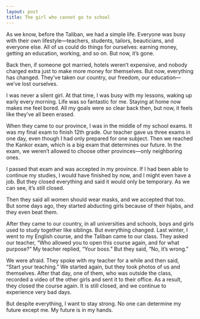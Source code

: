 ```yaml
---
layout: post
title: The girl who cannot go to school
---
```


As we know, before the Taliban, we had a simple life. Everyone was busy with their own lifestyle—teachers, students, tailors, beauticians, and everyone else. All of us could do things for ourselves: earning money, getting an education, working, and so on. But now, it’s gone.

Back then, if someone got married, hotels weren’t expensive, and nobody charged extra just to make more money for themselves. But now, everything has changed. They’ve taken our country, our freedom, our education—we’ve lost ourselves.

I was never a silent girl. At that time, I was busy with my lessons, waking up early every morning. Life was so fantastic for me. Staying at home now makes me feel bored. All my goals were so clear back then, but now, it feels like they’ve all been erased.

When they came to our province, I was in the middle of my school exams. It was my final exam to finish 12th grade. Our teacher gave us three exams in one day, even though I had only prepared for one subject. Then we reached the Kankor exam, which is a big exam that determines our future. In the exam, we weren’t allowed to choose other provinces—only neighboring ones.

I passed that exam and was accepted in my province. If I had been able to continue my studies, I would have finished by now, and I might even have a job. But they closed everything and said it would only be temporary. As we can see, it’s still closed.

Then they said all women should wear masks, and we accepted that too. But some days ago, they started abducting girls because of their hijabs, and they even beat them.

After they came to our country, in all universities and schools, boys and girls used to study together like siblings. But everything changed. Last winter, I went to my English course, and the Taliban came to our class. They asked our teacher, “Who allowed you to open this course again, and for what purpose?” My teacher replied, “Your boss.” But they said, “No, it’s wrong.”

We were afraid. They spoke with my teacher for a while and then said, “Start your teaching.” We started again, but they took photos of us and themselves. After that day, one of them, who was outside the class, recorded a video of the other girls and sent it to their office. As a result, they closed the course again. It is still closed, and we continue to experience very bad days.

But despite everything, I want to stay strong. No one can determine my future except me. My future is in my hands.
